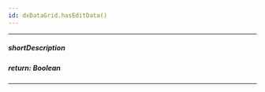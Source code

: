 ```yaml
---
id: dxDataGrid.hasEditData()
---
```

---
##### shortDescription
<!-- Description goes here -->

##### return: Boolean
<!-- Description goes here -->

---
<!-- Description goes here -->
